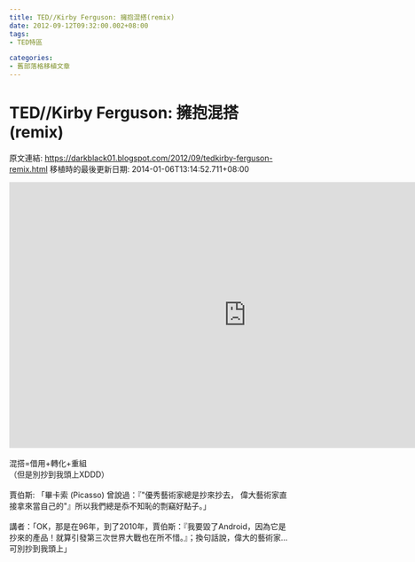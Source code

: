 ```yaml
---
title: TED//Kirby Ferguson: 擁抱混搭(remix)
date: 2012-09-12T09:32:00.002+08:00
tags: 
- TED特區

categories:
- 舊部落格移植文章
---
```


# TED//Kirby Ferguson: 擁抱混搭(remix)

原文連結: https://darkblack01.blogspot.com/2012/09/tedkirby-ferguson-remix.html
移植時的最後更新日期: 2014-01-06T13:14:52.711+08:00

<iframe src="http://embed.ted.com/talks/lang/zh-tw/kirby_ferguson_embrace_the_remix.html" width="853" height="480" frameborder="0" scrolling="no" webkitAllowFullScreen mozallowfullscreen allowFullScreen></iframe><br /><br />混搭=借用+轉化+重組<br />（但是別抄到我頭上XDDD）<br /><br />賈伯斯: 「畢卡索 (Picasso) 曾說過：『"優秀藝術家總是抄來抄去， 偉大藝術家直接拿來當自己的"』所以我們總是忝不知恥的剽竊好點子。」<br /><br />講者：「OK，那是在96年，到了2010年，賈伯斯：『我要毀了Android，因為它是抄來的產品！就算引發第三次世界大戰也在所不惜。』；換句話說，偉大的藝術家...可別抄到我頭上」<br />
